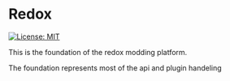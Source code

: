 # Redox
[![License: MIT](https://img.shields.io/badge/License-MIT-yellow.svg)](https://opensource.org/licenses/MIT)


This is the foundation of the redox modding platform.

The foundation represents most of the api and plugin handeling
